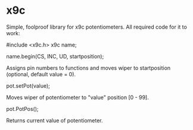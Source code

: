 # x9c
Simple, foolproof library for x9c potentiometers.
All required code for it to work:

#include <x9c.h>
x9c name; 

name.begin(CS, INC, UD, startposition);

Assigns pin numbers to functions and moves wiper to startposition (optional, default value = 0).

pot.setPot(value);

Moves wiper of potentiometer to "value" position [0 - 99].

pot.PotPos();

Returns current value of potentiometer.
